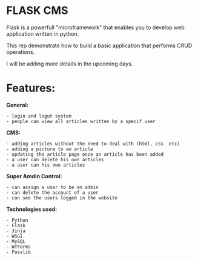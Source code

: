 # FLASK CMS
Flask is a powerfull "microframework" that enables you to develop web application written in python.

This rep demonstrate how to build a basic application that performs CRUD operations.

I will be adding more details in the upcoming days.

# Features:

__General:__
   
    - login and logut system    
    - people can view all articles written by a specif user
  
__CMS:__

    - adding articles without the need to deal with (html, css  etc)
    - adding a picture to an article
    - updating the article page once an article has been added
    - a user can delete his own articles
    - a user can his own articles 
  
__Super Amdin Control:__

    - can assign a user to be an admin
    - can delete the account of a user
    - can see the users logged in the website


__Technologies used:__

    - Python
    - Flask
    - Jinja
    - WSGI
    - MySQL
    - WTForms
    - Passlib